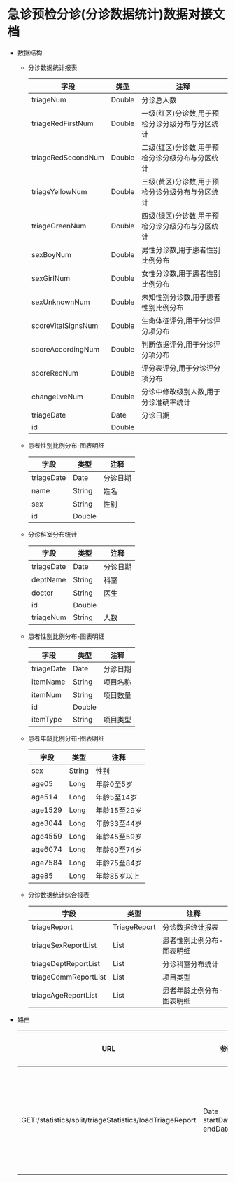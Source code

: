 # 急诊预检分诊(分诊数据统计)数据对接文档



- 数据结构

  - 分诊数据统计报表

    | 字段             | 类型      | 注释                              |
    | -------------- | ------- | ------------------------------- |
    |triageNum|Double|分诊总人数|
	|triageRedFirstNum|Double|一级(红区)分诊数,用于预检分诊分级分布与分区统计|
	|triageRedSecondNum|Double|二级(红区)分诊数,用于预检分诊分级分布与分区统计|
	|triageYellowNum|Double|三级(黄区)分诊数,用于预检分诊分级分布与分区统计|
	|triageGreenNum|Double|四级(绿区)分诊数,用于预检分诊分级分布与分区统计|
	|sexBoyNum|Double|男性分诊数,用于患者性别比例分布|
	|sexGirlNum|Double|女性分诊数,用于患者性别比例分布|
	|sexUnknownNum|Double|未知性别分诊数,用于患者性别比例分布|
	|scoreVitalSignsNum|Double|生命体征评分,用于分诊评分项分布|
	|scoreAccordingNum|Double|判断依据评分,用于分诊评分项分布|
	|scoreRecNum|Double|评分表评分,用于分诊评分项分布|
	|changeLveNum|Double|分诊中修改级别人数,用于分诊准确率统计|
	|triageDate|Date|分诊日期|
	|id|Double||
  - 患者性别比例分布-图表明细

    | 字段                 | 类型     | 注释                           |
    | ------------------ | ------ | ---------------------------- |
    |triageDate|Date|分诊日期|
	|name|String|姓名|
	|sex|String|性别|
	|id|Double||

  - 分诊科室分布统计

    | 字段         | 类型     | 注释         |
    | ---------- | ------ | ---------- |
    |triageDate|Date|分诊日期|
	|deptName|String|科室|
	|doctor|String|医生|
	|id|Double||
	|triageNum|String|人数|

  - 患者性别比例分布-图表明细

    | 字段              | 类型     | 注释                                      |
    | --------------- | ------ | --------------------------------------- |
    |triageDate|Date|分诊日期|
	|itemName|String|项目名称|
	|itemNum|String|项目数量|
	|id|Double||
	|itemType|String|项目类型|

  - 患者年龄比例分布-图表明细

    | 字段              | 类型     | 注释                                      |
    | --------------- | ------ | --------------------------------------- |
    |sex|String|性别|
	|age05|Long|年龄0至5岁|
	|age514|Long|年龄5至14岁|
	|age1529|Long|年龄15至29岁|
	|age3044|Long|年龄33至44岁|
	|age4559|Long|年龄45至59岁|
	|age6074|Long|年龄60至74岁|
	|age7584|Long|年龄75至84岁|
	|age85|Long|年龄85岁以上|


  - 分诊数据统计综合报表

    | 字段                  | 类型                      | 注释           |
    | ------------------- | ----------------------- | ------------ |
    | triageReport        | TriageReport          | 分诊数据统计报表 |
    | triageSexReportList        | List<TriageSexReport>          | 患者性别比例分布-图表明细     |
    | triageDeptReportList     | List<TriageDeptReport>       | 分诊科室分布统计   |
    | triageCommReportList     | List<TriageCommReport>     | 项目类型     |
    | triageAgeReportList     | List<TriageAgeReport>     | 患者年龄比例分布-图表明细     |

- 路由

    | URL                                      | 参数        | 返回值                | 注释         |
    | ---------------------------------------- | --------- | ------------------ | ---------- |
    | GET:/statistics/split/triageStatistics/loadTriageReport    |      Date startDate,Date endDate     | 分诊数据统计综合报表            | 查询分诊报表     |








